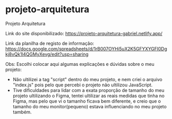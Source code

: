 # projeto-arquitetura
Projeto Arquitetura

Link do site disponibilizado: https://projeto-arquitetura-gabriel.netlify.app/

Link da planilha de registo de informação: https://docs.google.com/spreadsheets/d/1rB007OYHi5uX2K5GFYXYGFI0Dgkj8vQk1l4QGMyXevg/edit?usp=sharing

Obs: Escolhi colocar aqui algumas explicações e dúvidas sobre o meu projeto:
* Não ultilizei a tag "script" dentro do meu projeto, e nem criei o arquivo "index.js" pois pelo que percebi o projeto não ultilizou JavaScript.
* Tive dificuldades para lidar com a exata proporção de tamanho do meu projeto ultilizando o Figma, tentei ultilizar as reais medidas que tinha no Figma, mas pelo que vi o tamanho ficava bem diferente, e creio que o tamanho do meu monitor(pequeno) estava influenciando no meu projeto também.
